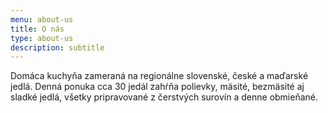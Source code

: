```yaml
---
menu: about-us
title: O nás
type: about-us
description: subtitle
---
```

<p class="lead main text-center">Domáca kuchyňa zameraná na regionálne slovenské, české a maďarské jedlá. Denná ponuka cca 30 jedál zahŕňa polievky, mäsité, bezmäsité aj sladké jedlá, všetky pripravované z čerstvých surovín a denne obmieňané.</p>